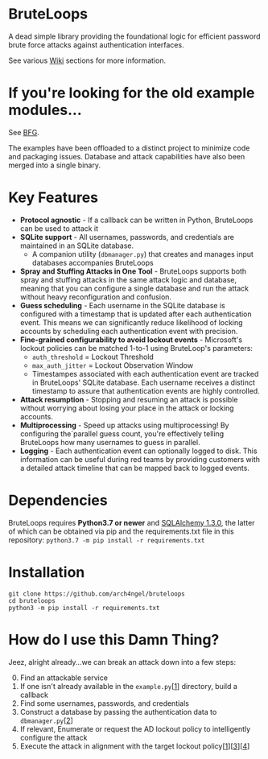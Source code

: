 # BruteLoops

A dead simple library providing the foundational logic for
efficient password brute force attacks against authentication
interfaces.

See various [Wiki](https://github.com/arch4ngel/BruteLoops/wiki) sections
for more information.

# If you're looking for the old example modules...

See [BFG](https://github.com/arch4ngel/bl-bfg).

The examples have been offloaded to a distinct project to
minimize code and packaging issues. Database and attack
capabilities have also been merged into a single binary.

# Key Features

- **Protocol agnostic** - If a callback can be written in Python,
BruteLoops can be used to attack it
- **SQLite support** - All usernames, passwords, and credentials
are maintained in an SQLite database.
  - A companion utility (`dbmanager.py`) that creates and manages
  input databases accompanies BruteLoops
- **Spray and Stuffing Attacks in One Tool** - BruteLoops supports both
spray and stuffing attacks in the same attack logic and database, meaning
that you can configure a single database and run the attack without heavy
reconfiguration and confusion.
- **Guess scheduling** - Each username in the SQLite database is configured
  with a timestamp that is updated after each authentication event. This
  means we can significantly reduce likelihood of locking accounts by
  scheduling each authentication event with precision.
- **Fine-grained configurability to avoid lockout events** - Microsoft's
lockout policies can be matched 1-to-1 using BruteLoop's parameters:
  - `auth_threshold` = Lockout Threshold
  - `max_auth_jitter` = Lockout Observation Window
  - Timestampes associated with each authentication event are tracked
  in BruteLoops' SQLite database. Each username receives a distinct
  timestamp to assure that authentication events are highly controlled.
- **Attack resumption** - Stopping and resuming an attack is possible
  without worrying about losing your place in the attack or locking accounts.
- **Multiprocessing** - Speed up attacks using multiprocessing! By configuring
  the`parallel guess count, you're effectively telling BruteLoops how many
  usernames to guess in parallel.
- **Logging** - Each authentication event can optionally logged to disk.
  This information can be useful during red teams by providing customers
  with a detailed attack timeline that can be mapped back to logged events.

# Dependencies

BruteLoops requires __Python3.7 or newer__ and
[SQLAlchemy 1.3.0](https://www.sqlalchemy.org/), the latter of
which can be obtained via pip and the requirements.txt file in
this repository: `python3.7 -m pip install -r requirements.txt`

# Installation

```
git clone https://github.com/arch4ngel/bruteloops
cd bruteloops
python3 -m pip install -r requirements.txt
```

# How do I use this Damn Thing?

Jeez, alright already...we can break an attack down into a few steps:

0. Find an attackable service
0. If one isn't already available in the `example.py`\[[1]\] directory,
build a callback
0. Find some usernames, passwords, and credentials
0. Construct a database by passing the authentication data to
`dbmanager.py`\[[2]\]
0. If relevant, Enumerate or request the AD lockout policy to intelligently
configure the attack
0. Execute the attack in alignment with the target lockout policy\[[1]\]\[[3]\]\[[4]\]

[1]:https://github.com/arch4ngel/BruteLoops/wiki/Using-example.py-to-Execute-Brute-Force-Attacks
[2]:https://github.com/arch4ngel/BruteLoops/wiki/Using-dbmanager.py-To-Manage-Databases
[3]:https://github.com/arch4ngel/BruteLoops/wiki/Explanation-of-Configuration-Parameters
[4]:https://github.com/arch4ngel/BruteLoops/wiki/Jitter-Time-Format-Specification
